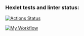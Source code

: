 ### Hexlet tests and linter status:

[![Actions Status](https://github.com/raf-coffee/frontend-project-11/workflows/hexlet-check/badge.svg)](https://github.com/raf-coffee/frontend-project-11/actions)

[![My Workflow](https://github.com/raf-coffee/frontend-project-11/actions/workflows/my-workflow.yml/badge.svg)](https://github.com/raf-coffee/frontend-project-11/actions/workflows/my-workflow.yml/badge.svg)
